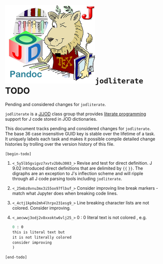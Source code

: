 
![](inclusions/jodliteratelionlittle.png)`jodliterate` TODO
==========================================================

Pending and considered changes for `jodliterate`.

`jodliterate` is a [J/JOD](https://analyzethedatanotthedrivel.org/the-jod-page/) class group that provides
[literate programming](http://literateprogramming.com/index.html) support
for J code stored in JOD dictionaries.

This document tracks pending and considered changes for `jodliterate`.
The base 36 case insensitive GUID key is stable over the lifetime of a task. It uniquely
labels each task and makes it possible compile detailed change histories
by trolling over the version history of this file.

`[begin-todo]`

1. `<_5y5lb5gvigvz7xvtv2b0u3003_>` Revise and test for direct definition. J 9.02 introduced direct definitions
   that are delimited by `{{` `}}`. The digraphs are an exception to J's
   inflection scheme and will ripple through all J code parsing tools including
   `jodliterate`.

2. `<_25mbz8vnu3mx3i55ox97flbuf_>` Consider improving line break markers - match what Jupyter does when breaking code lines.

3. `<_4ctj1kp0o2mh4lhrpx231esg9_>` Line breaking character lists are not colored. Consider improving.

4. `<_aecwwj3odj2v8xxoktw6vlj25_>` 0 : 0 literal text is not colored , e.g.
    ```J
    0 : 0
    this is literal text but
    it is not literally colored
    consider improving
    )
    ```

`[end-todo]`